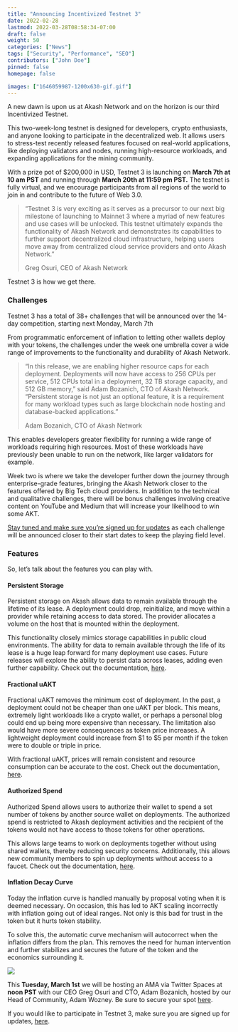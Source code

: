 ```yaml
---
title: "Announcing Incentivized Testnet 3"
date: 2022-02-28
lastmod: 2022-03-28T08:58:34-07:00
draft: false
weight: 50
categories: ["News"]
tags: ["Security", "Performance", "SEO"]
contributors: ["John Doe"]
pinned: false
homepage: false

images: ["1646059987-1200x630-gif.gif"]
---
```

A new dawn is upon us at Akash Network and on the horizon is our third Incentivized Testnet.

This two-week-long testnet is designed for developers, crypto enthusiasts, and anyone looking to participate in the decentralized web. It allows users to stress-test recently released features focused on real-world applications, like deploying validators and nodes, running high-resource workloads, and expanding applications for the mining community.

With a prize pot of $200,000 in USD, Testnet 3 is launching on **March 7th at 10 am PST** and running through **March 20th at 11:59 pm PST.** The testnet is fully virtual, and we encourage participants from all regions of the world to join in and contribute to the future of Web 3.0.

> “Testnet 3 is very exciting as it serves as a precursor to our next big milestone of launching to Mainnet 3 where a myriad of new features and use cases will be unlocked. This testnet ultimately expands the functionality of Akash Network and demonstrates its capabilities to further support decentralized cloud infrastructure, helping users move away from centralized cloud service providers and onto Akash Network.” 
> 
> Greg Osuri, CEO of Akash Network

Testnet 3 is how we get there. 

### **Challenges**

Testnet 3 has a total of 38+ challenges that will be announced over the 14-day competition, starting next Monday, March 7th

From programmatic enforcement of inflation to letting other wallets deploy with your tokens, the challenges under the week one umbrella cover a wide range of improvements to the functionality and durability of Akash Network.

> “In this release, we are enabling higher resource caps for each deployment. Deployments will now have access to 256 CPUs per service, 512 CPUs total in a deployment, 32 TB storage capacity, and 512 GB memory,” said Adam Bozanich, CTO of Akash Network. “Persistent storage is not just an optional feature, it is a requirement for many workload types such as large blockchain node hosting and database-backed applications.”
> 
> Adam Bozanich, CTO of Akash Network

This enables developers greater flexibility for running a wide range of workloads requiring high resources. Most of these workloads have previously been unable to run on the network, like larger validators for example. 

Week two is where we take the developer further down the journey through enterprise-grade features, bringing the Akash Network closer to the features offered by Big Tech cloud providers. In addition to the technical and qualitative challenges, there will be bonus challenges involving creative content on YouTube and Medium that will increase your likelihood to win some AKT. 

[Stay tuned and make sure you’re signed up for updates](https://akash.network/testnet) as each challenge will be announced closer to their start dates to keep the playing field level. 

### **Features** 

So, let’s talk about the features you can play with. 

#### **Persistent Storage**

Persistent storage on Akash allows data to remain available through the lifetime of its lease. A deployment could drop, reinitialize, and move within a provider while retaining access to data stored. The provider allocates a volume on the host that is mounted within the deployment. 

This functionality closely mimics storage capabilities in public cloud environments. The ability for data to remain available through the life of its lease is a huge leap forward for many deployment use cases. Future releases will explore the ability to persist data across leases, adding even further capability. Check out the documentation, [here](https://docs.akash.network/testnet-technical-docs/persistent-storage). 

#### **Fractional uAKT**

Fractional uAKT removes the minimum cost of deployment. In the past, a deployment could not be cheaper than one uAKT per block. This means, extremely light workloads like a crypto wallet, or perhaps a personal blog could end up being more expensive than necessary. The limitation also would have more severe consequences as token price increases. A lightweight deployment could increase from $1 to $5 per month if the token were to double or triple in price. 

With fractional uAKT, prices will remain consistent and resource consumption can be accurate to the cost. Check out the documentation, [here](https://docs.akash.network/testnet-technical-docs/fractional-uakt). 

#### **Authorized Spend** 

Authorized Spend allows users to authorize their wallet to spend a set number of tokens by another source wallet on deployments. The authorized spend is restricted to Akash deployment activities and the recipient of the tokens would not have access to those tokens for other operations. 

This allows large teams to work on deployments together without using shared wallets, thereby reducing security concerns. Additionally, this allows new community members to spin up deployments without access to a faucet. Check out the documentation, [here](https://docs.akash.network/testnet-technical-docs/authorized-spend). 

#### **Inflation Decay Curve**

Today the inflation curve is handled manually by proposal voting when it is deemed necessary. On occasion, this has led to AKT scaling incorrectly with inflation going out of ideal ranges. Not only is this bad for trust in the token but it hurts token stability. 

To solve this, the automatic curve mechanism will autocorrect when the inflation differs from the plan. This removes the need for human intervention and further stabilizes and secures the future of the token and the economics surrounding it.

![](https://www.datocms-assets.com/45776/1646060298-unnamed.jpeg)

This **Tuesday, March 1st** we will be hosting an AMA via Twitter Spaces at **noon PST** with our CEO Greg Osuri and CTO, Adam Bozanich, hosted by our Head of Community, Adam Wozney. Be sure to secure your spot [here](https://twitter.com/i/spaces/1OyJADOQgreGb). 

  
If you would like to participate in Testnet 3, make sure you are signed up for updates, [here](https://akash.network/testnet).